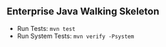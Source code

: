 ## Enterprise Java Walking Skeleton

* Run Tests: ```mvn test```
* Run System Tests: ```mvn verify -Psystem```
